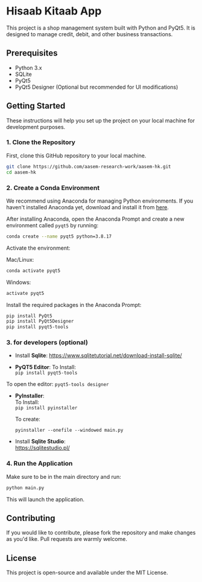 # Hisaab Kitaab App

This project is a shop management system built with Python and PyQt5. It is designed to manage credit, debit, and other business transactions.

## Prerequisites

- Python 3.x
- SQLite
- PyQt5
- PyQt5 Designer (Optional but recommended for UI modifications)

## Getting Started

These instructions will help you set up the project on your local machine for development purposes.

### 1. Clone the Repository

First, clone this GitHub repository to your local machine.

```bash
git clone https://github.com/aasem-research-work/aasem-hk.git
cd aasem-hk
```

### 2. Create a Conda Environment

We recommend using Anaconda for managing Python environments. If you haven't installed Anaconda yet, download and install it from [here](https://www.anaconda.com/products/distribution).

After installing Anaconda, open the Anaconda Prompt and create a new environment called `pyqt5` by running:

```bash
conda create --name pyqt5 python=3.8.17
```

Activate the environment:

Mac/Linux:  
```bash
conda activate pyqt5
```

Windows:  
```bash
activate pyqt5
```

Install the required packages in the Anaconda Prompt:

```bash
pip install PyQt5
pip install PyQt5Designer
pip install pyqt5-tools
```

### 3. for developers (optional)


- Install **Sqlite**: https://www.sqlitetutorial.net/download-install-sqlite/
  
- **PyQT5 Editor**:
To Install:  
```pip install pyqt5-tools```

To open the editor:
```pyqt5-tools designer```

- **PyInstaller**:  
  To Install:  
   ```pip install pyinstaller```

  To create:
  ```
  pyinstaller --onefile --windowed main.py
  ```

- Install **Sqlite Studio**:  
  https://sqlitestudio.pl/

  



  

### 4. Run the Application

Make sure to be in the main directory and run:

```bash
python main.py
```

This will launch the application. 

## Contributing

If you would like to contribute, please fork the repository and make changes as you'd like. Pull requests are warmly welcome.

## License

This project is open-source and available under the MIT License.


